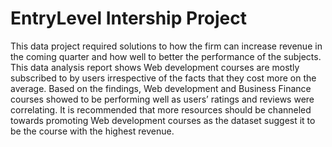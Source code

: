 # EntryLevel Intership Project
This data project required solutions to how the firm can increase revenue in the coming quarter and how well to better the performance of the subjects.
This data analysis report shows Web development courses are mostly subscribed to by users irrespective of the facts that they cost more on the average.
Based on the findings, Web development and Business Finance courses showed to be performing well as users’ ratings and reviews were correlating.
It is recommended that more resources should be channeled towards promoting Web development courses as the dataset suggest it to be the course with the highest revenue.

